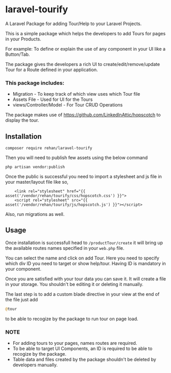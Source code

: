 # laravel-tourify
A Laravel Package for adding Tour/Help to your Laravel Projects.

This is a simple package which helps the developers to add Tours for pages in your Products. 

For example: To define or explain the use of any component in your UI like a Button/Tab. 

The package gives the developers a rich UI to create/edit/remove/update Tour for a Route defined in your application.

### This package includes:
 - Migration - To keep track of which view uses which Tour file
 - Assets File - Used for UI for the Tours
 - views/Controller/Model - For Tour CRUD Operations

 The package makes use of https://github.com/LinkedInAttic/hopscotch to display the tour.

 ## Installation

 ```shell
composer require rehan/laravel-tourify
```

Then you will need to publish few assets using the below command

 ```shell
 php artisan vendor:publish
```

Once the public is successful you need to import a stylesheet and js file in your master/layout file like so,

        <link rel="stylesheet" href="{{ asset('/vendor/rehan/tourify/css/hopscotch.css') }}">
        <script rel="stylesheet" src="{{ asset('/vendor/rehan/tourify/js/hopscotch.js') }}"></script>

Also, run migrations as well.

## Usage

Once installation is successfull  head to `/productTour/create` it will bring up the available routes names specified in your `web.php` file.


You can select the name and click on add Tour. Here you need to specify which div ID you need to target or show help/tour. Having ID is mandatory in your component.

Once you are satisfied with your tour data you can save it. It will create a file in your storage. You shouldn't be editing it or deleting it manually.

The last step is to add a custom blade directive in your view at the end of the file just add 
```php
@tour
``` 
to be able to recogize by the package to run tour on page load.


### NOTE
- For adding tours to your pages, names routes are required.
- To be able to target UI Components, an ID is required to be able to recogize by the package.
- Table data and files created by the package shouldn't be deleted by developers manually.

